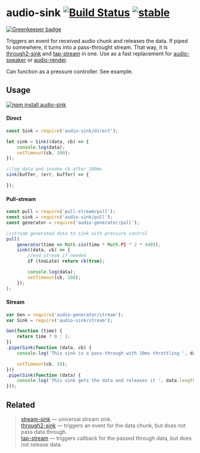 # audio-sink [![Build Status](https://travis-ci.org/audiojs/audio-sink.svg?branch=master)](https://travis-ci.org/audiojs/audio-sink) [![stable](http://badges.github.io/stability-badges/dist/stable.svg)](http://github.com/badges/stability-badges)

[![Greenkeeper badge](https://badges.greenkeeper.io/audiojs/audio-sink.svg)](https://greenkeeper.io/)

Triggers an event for received audio chunk and releases the data. If piped to somewhere, it turns into a pass-throught stream. That way, it is [through2-sink](https://www.npmjs.com/package/through2-sink) and [tap-stream](https://www.npmjs.com/package/tap-stream) in one. Use as a fast replacement for [audio-speaker](https://npmjs.org/package/audio-speaker) or [audio-render](https://npmjs.org/package/audio-render).

Can function as a pressure controller. See example.

## Usage

[![npm install audio-sink](https://nodei.co/npm/audio-sink.png?mini=true)](https://npmjs.org/package/audio-sink/)

#### Direct

```js
const Sink = require('audio-sink/direct');

let sink = Sink((data, cb) => {
	console.log(data);
	setTimeout(cb, 100);
});

//log data and invoke cb after 100ms
sink(buffer, (err, buffer) => {

});
```

#### Pull-stream

```js
const pull = require('pull-stream/pull');
const sink = require('audio-sink/pull');
const generator = require('audio-generator/pull');

//stream generated data to sink with pressure control
pull(
	generator(time => Math.sin(time * Math.PI * 2 * 440)),
	sink((data, cb) => {
		//end stream if needed
		if (tooLate) return cb(true);

		console.log(data);
		setTimeout(cb, 100);
	});
);
```

#### Stream

```js
var Gen = require('audio-generator/stream');
var Sink = require('audio-sink/stream');

Gen(function (time) {
	return time ? 0 : 1;
})
.pipe(Sink(function (data, cb) {
	console.log('This sink is a pass-through with 10ms throttling ', data.length);

	setTimeout(cb, 10);
}))
.pipe(Sink(function (data) {
	console.log('This sink gets the data and releases it ', data.length);
}));
```

## Related

> [stream-sink](https://www.npmjs.com/package/stream-sink) — universal stream sink.<br/>
> [through2-sink](https://www.npmjs.com/package/through2-sink) — triggers an event for the data chunk, but does not pass data through.<br/>
> [tap-stream](https://www.npmjs.com/package/tap-stream) — triggers callback for the passed through data, but does not release data.
